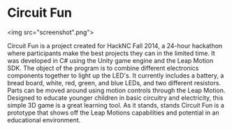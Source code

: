 Circuit Fun
====================

<img src="screenshot".png">

Circuit Fun is a project created for HackNC Fall 2014, a 24-hour hackathon where
participants make the best projects they can in the limited time. It was
developed in C# using the Unity game engine and the Leap Motion SDK. The object
of the program is to combine different electronics components together to light
up the LED's. It currently includes a battery, a bread board, white, red, green,
and blue LEDs, and two different resistors. Parts can be moved around using
motion controls through the Leap Motion. Designed to educate younger children
in basic circuitry and electricity, this simple 3D game is a great learning
tool. As it stands, stands Circuit Fun is a prototype that shows off the
Leap Motions capabilities and potential in an educational environment.
